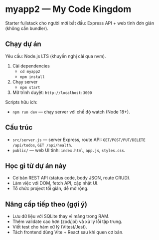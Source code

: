 # myapp2 — My Code Kingdom

Starter fullstack cho người mới bắt đầu: Express API + web tĩnh đơn giản (không cần bundler).

## Chạy dự án

Yêu cầu: Node.js LTS (khuyến nghị cài qua nvm).

1. Cài dependencies
   - `cd myapp2`
   - `npm install`
2. Chạy server
   - `npm start`
3. Mở trình duyệt: `http://localhost:3000`

Scripts hữu ích:
- `npm run dev` — chạy server với chế độ watch (Node 18+).

## Cấu trúc

- `src/server.js` — server Express, route API: `GET/POST/PUT/DELETE /api/todos`, `GET /api/health`.
- `public/` — web UI tĩnh: `index.html`, `app.js`, `styles.css`.

## Học gì từ dự án này

- Cơ bản REST API (status code, body JSON, route CRUD).
- Làm việc với DOM, fetch API, cập nhật UI.
- Tổ chức project tối giản, dễ mở rộng.

## Nâng cấp tiếp theo (gợi ý)

- Lưu dữ liệu với SQLite thay vì mảng trong RAM.
- Thêm validate cao hơn (zod/joi) và xử lý lỗi tập trung.
- Viết test cho hàm xử lý (Vitest/Jest).
- Tách frontend dùng Vite + React sau khi quen cơ bản.
